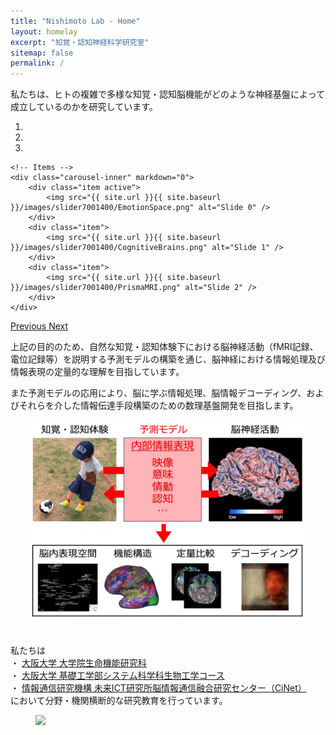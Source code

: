```yaml
---
title: "Nishimoto Lab - Home"
layout: homelay
excerpt: "知覚・認知神経科学研究室"
sitemap: false
permalink: /
---
```


私たちは、ヒトの複雑で多様な知覚・認知脳機能がどのような神経基盤によって成立しているのかを研究しています。

<div markdown="0" id="carousel" class="carousel slide" data-ride="carousel" data-interval="4000" data-pause="hover" >
    <!-- Menu -->
    <ol class="carousel-indicators">
        <li data-target="#carousel" data-slide-to="0" class="active"></li>
        <li data-target="#carousel" data-slide-to="1"></li>
        <li data-target="#carousel" data-slide-to="2"></li>
    </ol>

    <!-- Items -->
    <div class="carousel-inner" markdown="0">
        <div class="item active">
            <img src="{{ site.url }}{{ site.baseurl }}/images/slider7001400/EmotionSpace.png" alt="Slide 0" />
        </div>
        <div class="item">
            <img src="{{ site.url }}{{ site.baseurl }}/images/slider7001400/CognitiveBrains.png" alt="Slide 1" />
        </div>
        <div class="item">
            <img src="{{ site.url }}{{ site.baseurl }}/images/slider7001400/PrismaMRI.png" alt="Slide 2" />
        </div>
    </div>
  <a class="left carousel-control" href="#carousel" role="button" data-slide="prev">
    <span class="glyphicon glyphicon-chevron-left" aria-hidden="true"></span>
    <span class="sr-only">Previous</span>
  </a>
  <a class="right carousel-control" href="#carousel" role="button" data-slide="next">
    <span class="glyphicon glyphicon-chevron-right" aria-hidden="true"></span>
    <span class="sr-only">Next</span>
  </a>
</div>

上記の目的のため、自然な知覚・認知体験下における脳神経活動（fMRI記録、電位記録等）を説明する予測モデルの構築を通じ、脳神経における情報処理及び情報表現の定量的な理解を目指しています。<br />


また予測モデルの応用により、脳に学ぶ情報処理、脳情報デコーディング、およびそれらを介した情報伝達手段構築のための数理基盤開発を目指します。<br />

<div align="center">
<img src='/images/slider7001400/research_summary.jpeg' class='img-responsive' style='max-width: 450px' />
</div>
<br />

私たちは<br />
・ [大阪大学 大学院生命機能研究科](https://www.fbs.osaka-u.ac.jp/ja/research_group/detail/25)<br />
・ [大阪大学 基礎工学部システム科学科生物工学コース](http://www.bpe.es.osaka-u.ac.jp/)<br />
・ [情報通信研究機構 未来ICT研究所脳情報通信融合研究センター（CiNet）](https://www2.nict.go.jp/bnc/nishimoto/index.html)<br />
において分野・機関横断的な研究教育を行っています。<br />

<figure class="fourth">
  <img src="{{ site.url }}{{ site.baseurl }}/images/logopic/Logo_3.png" style="width: 640px">
</figure>
